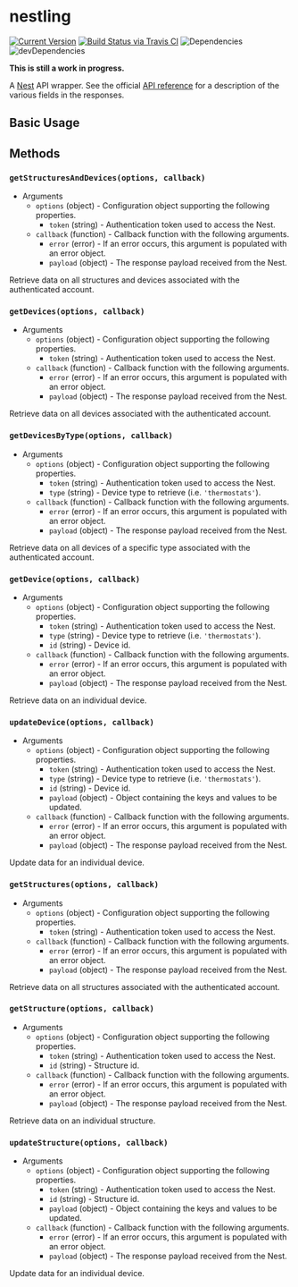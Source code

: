 # nestling

[![Current Version](https://img.shields.io/npm/v/nestling.svg)](https://www.npmjs.org/package/nestling)
[![Build Status via Travis CI](https://travis-ci.org/continuationlabs/nestling.svg?branch=master)](https://travis-ci.org/continuationlabs/nestling)
![Dependencies](http://img.shields.io/david/continuationlabs/nestling.svg)
![devDependencies](http://img.shields.io/david/dev/continuationlabs/nestling.svg)

**This is still a work in progress.**

A [Nest](http://www.nest.com) API wrapper. See the official [API reference](https://developer.nest.com/documentation/api-reference) for a description of the various fields in the responses.

## Basic Usage

## Methods

### `getStructuresAndDevices(options, callback)`

  - Arguments
    - `options` (object) - Configuration object supporting the following properties.
      - `token` (string) - Authentication token used to access the Nest.
    - `callback` (function) - Callback function with the following arguments.
      - `error` (error) - If an error occurs, this argument is populated with an error object.
      - `payload` (object) - The response payload received from the Nest.

Retrieve data on all structures and devices associated with the authenticated account.

### `getDevices(options, callback)`

  - Arguments
    - `options` (object) - Configuration object supporting the following properties.
      - `token` (string) - Authentication token used to access the Nest.
    - `callback` (function) - Callback function with the following arguments.
      - `error` (error) - If an error occurs, this argument is populated with an error object.
      - `payload` (object) - The response payload received from the Nest.

Retrieve data on all devices associated with the authenticated account.

### `getDevicesByType(options, callback)`

  - Arguments
    - `options` (object) - Configuration object supporting the following properties.
      - `token` (string) - Authentication token used to access the Nest.
      - `type` (string) - Device type to retrieve (i.e. `'thermostats'`).
    - `callback` (function) - Callback function with the following arguments.
      - `error` (error) - If an error occurs, this argument is populated with an error object.
      - `payload` (object) - The response payload received from the Nest.

Retrieve data on all devices of a specific type associated with the authenticated account.

### `getDevice(options, callback)`

  - Arguments
    - `options` (object) - Configuration object supporting the following properties.
      - `token` (string) - Authentication token used to access the Nest.
      - `type` (string) - Device type to retrieve (i.e. `'thermostats'`).
      - `id` (string) - Device id.
    - `callback` (function) - Callback function with the following arguments.
      - `error` (error) - If an error occurs, this argument is populated with an error object.
      - `payload` (object) - The response payload received from the Nest.

Retrieve data on an individual device.

### `updateDevice(options, callback)`

  - Arguments
    - `options` (object) - Configuration object supporting the following properties.
      - `token` (string) - Authentication token used to access the Nest.
      - `type` (string) - Device type to retrieve (i.e. `'thermostats'`).
      - `id` (string) - Device id.
      - `payload` (object) - Object containing the keys and values to be updated.
    - `callback` (function) - Callback function with the following arguments.
      - `error` (error) - If an error occurs, this argument is populated with an error object.
      - `payload` (object) - The response payload received from the Nest.

Update data for an individual device.

### `getStructures(options, callback)`

  - Arguments
    - `options` (object) - Configuration object supporting the following properties.
      - `token` (string) - Authentication token used to access the Nest.
    - `callback` (function) - Callback function with the following arguments.
      - `error` (error) - If an error occurs, this argument is populated with an error object.
      - `payload` (object) - The response payload received from the Nest.

Retrieve data on all structures associated with the authenticated account.

### `getStructure(options, callback)`

  - Arguments
    - `options` (object) - Configuration object supporting the following properties.
      - `token` (string) - Authentication token used to access the Nest.
      - `id` (string) - Structure id.
    - `callback` (function) - Callback function with the following arguments.
      - `error` (error) - If an error occurs, this argument is populated with an error object.
      - `payload` (object) - The response payload received from the Nest.

Retrieve data on an individual structure.

### `updateStructure(options, callback)`

  - Arguments
    - `options` (object) - Configuration object supporting the following properties.
      - `token` (string) - Authentication token used to access the Nest.
      - `id` (string) - Structure id.
      - `payload` (object) - Object containing the keys and values to be updated.
    - `callback` (function) - Callback function with the following arguments.
      - `error` (error) - If an error occurs, this argument is populated with an error object.
      - `payload` (object) - The response payload received from the Nest.

Update data for an individual device.
